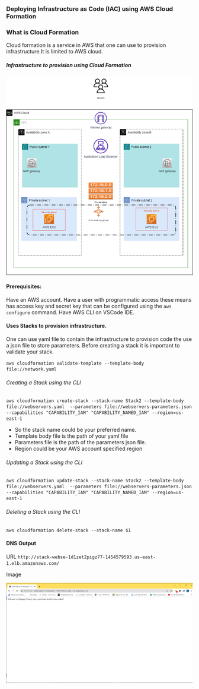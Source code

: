 ### Deploying  Infrastructure as Code (IAC) using AWS Cloud Formation

 ### What is Cloud Formation
  Cloud formation is a service in AWS that one can use to provision infrastructure.It is limited to AWS cloud.
  
  ##### Infrastructure to provision using Cloud Formation
 ![alt text](https://github.com/Ellawangari/DevOps-Diagrams/blob/main/Udacity-ND-DevOps/Udacity-Project2.drawio.png)
  
  #### Prerequisites:
  Have an AWS account.
  Have a user with programmatic access these means has access key and secret key that can be configured using the `aws configure` command.
  Have AWS CLI on VSCode IDE.
  
  
   #### Uses Stacks to provision infrastructure. 
  One can use yaml file to contain the infrastructure to provision code the use a json file to store parameters.
  Before creating a stack it is important to validate your stack.
  ```
  aws cloudformation validate-template --template-body file://network.yaml
  ```
  
  ###### Creating a Stack using the CLI
  
  ```
  aws cloudformation create-stack --stack-name Stack2 --template-body file://webservers.yaml  --parameters file://webservers-parameters.json --capabilities "CAPABILITY_IAM" "CAPABILITY_NAMED_IAM" --region=us-east-1
  ```

- So the stack name could be your preferred name.
- Template body file is the path of your yaml file 
- Parameters file is the path of the parameters json file.
- Region could be your AWS account specified region



###### Updating  a Stack using the CLI
```
aws cloudformation update-stack --stack-name Stack2 --template-body file://webservers.yaml  --parameters file://webservers-parameters.json --capabilities "CAPABILITY_IAM" "CAPABILITY_NAMED_IAM" --region=us-east-1
```

###### Deleting  a Stack using the CLI
```
aws cloudformation delete-stack --stack-name $1 
```

#### DNS Output 
 URL `http://stack-webse-1d1zet2pigz77-1454579593.us-east-1.elb.amazonaws.com/`

 Image

 ![alt text](https://github.com/Ellawangari/Udacity-DevopsND/blob/main/imgs/Project2/cloud10.PNG)
